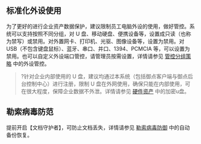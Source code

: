 ## 标准化外设使用
为了更好的进行企业资产数据保护，建议限制员工电脑外设的使用，做好管控。系统可以支持按照不同分组，对 U 盘、移动硬盘、便携设备等，设置成只读（也称为禁写）或禁用。对外置网卡、打印机、光驱、图像设备等，设置为禁用。对 USB（不包含键盘鼠标）、蓝牙、串口、并口、1394、PCMCIA 等，可以设置为禁用。也可以自定义外设端口管控，请管理员按需设置，详情请参见 [管控分组策略](https://cloud.tencent.com/document/product/1009/40173)  中的外设管控。
>?针对企业内部使用的 U 盘，建议均通过本系统（包括御点客户端与御点后台控制中心）进行注册，限制 U 盘在外网使用，确保只能在内部使用，可在很大程度，保障企业数据不外泄。详情请参见 [硬件资产](https://cloud.tencent.com/document/product/1009/40166) 中的加密u盘。

## 勒索病毒防范
提前开启【文档守护者】，可防止文档丢失，详情请参见 [勒索病毒防御](https://cloud.tencent.com/document/product/1009/40593) 中的自动备份恢复。

